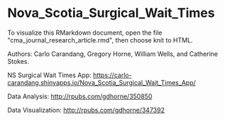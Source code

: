 # Nova_Scotia_Surgical_Wait_Times

To visualize this RMarkdown document, open the file "cma_journal_research_article.rmd", then choose knit to HTML.

Authors: Carlo Carandang, Gregory Horne, William Wells, and Catherine Stokes.

NS Surgical Wait Times App: https://carlo-carandang.shinyapps.io/Nova_Scotia_Surgical_Wait_Times_App/

Data Analysis: http://rpubs.com/gdhorne/350850

Data Visualization: http://rpubs.com/gdhorne/347392
